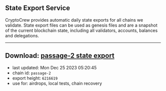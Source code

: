 ## State Export Service
CryptoCrew provides automatic daily state exports for all chains we validate. State export files can be used as genesis files and are a snapshot of the current blockchain state, including all validators, accounts, balances and delegations.

---
**Download: [passage-2 state export](https://dl.ccvalidators.com/SERVICE/passage/passage-2_export_6216619.json)**
---

- last updated: Mon Dec 25 2023 05:20:45
- chain id: `passage-2`
- export height: `6216619`
- use for: airdrops, local tests, chain recovery
